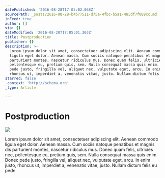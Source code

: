```yaml
---
datePublished: '2016-08-28T17:05:02.068Z'
sourcePath: _posts/2016-08-28-b4b77511-d75a-4fbc-b5a1-485df7f089cc.md
inFeed: true
author: []
via: {}
dateModified: '2016-08-28T17:05:01.363Z'
title: Postproduction
publisher: {}
description: >-
  Lorem ipsum dolor sit amet, consectetuer adipiscing elit. Aenean commodo
  ligula eget dolor. Aenean massa. Cum sociis natoque penatibus et magnis dis
  parturient montes, nascetur ridiculus mus. Donec quam felis, ultricies nec,
  pellentesque eu, pretium quis, sem. Nulla consequat massa quis enim. Donec
  pede justo, fringilla vel, aliquet nec, vulputate eget, arcu. In enim justo,
  rhoncus ut, imperdiet a, venenatis vitae, justo. Nullam dictum felis eu pede
starred: false
_context: 'http://schema.org'
_type: Article

---
```

# Postproduction
![](https://the-grid-user-content.s3-us-west-2.amazonaws.com/8472da63-c7d8-4c98-96c7-9c8a4c466865.jpg)

Lorem ipsum dolor sit amet, consectetuer adipiscing elit. Aenean commodo ligula eget dolor. Aenean massa. Cum sociis natoque penatibus et magnis dis parturient montes, nascetur ridiculus mus. Donec quam felis, ultricies nec, pellentesque eu, pretium quis, sem. Nulla consequat massa quis enim. Donec pede justo, fringilla vel, aliquet nec, vulputate eget, arcu. In enim justo, rhoncus ut, imperdiet a, venenatis vitae, justo. Nullam dictum felis eu pede